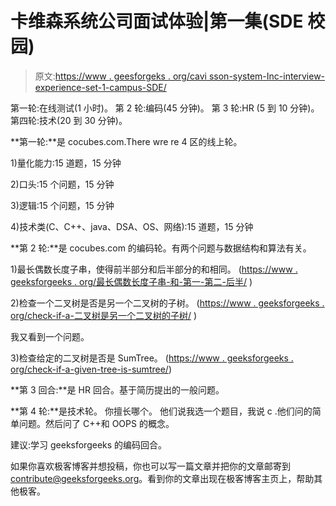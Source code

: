# 卡维森系统公司面试体验|第一集(SDE 校园)

> 原文:[https://www . geesforgeks . org/cavi sson-system-Inc-interview-experience-set-1-campus-SDE/](https://www.geeksforgeeks.org/cavisson-system-inc-interview-experience-set-1-campus-sde/)

第一轮:在线测试(1 小时)。
第 2 轮:编码(45 分钟)。
第 3 轮:HR (5 到 10 分钟)。
第四轮:技术(20 到 30 分钟)。

**第一轮:**是 cocubes.com.There wre re 4 区的线上轮。

1)量化能力:15 道题，15 分钟

2)口头:15 个问题，15 分钟

3)逻辑:15 个问题，15 分钟

4)技术类(C、C++、java、DSA、OS、网络):15 道题，15 分钟

**第 2 轮:**是 cocubes.com 的编码轮。有两个问题与数据结构和算法有关。

1)最长偶数长度子串，使得前半部分和后半部分的和相同。
([https://www . geeksforgeeks . org/最长偶数长度子串-和-第一-第二-后半/](https://www.geeksforgeeks.org/longest-even-length-substring-sum-first-second-half/) )

2)检查一个二叉树是否是另一个二叉树的子树。
([https://www . geeksforgeeks . org/check-if-a-二叉树是另一个二叉树的子树/](https://www.geeksforgeeks.org/check-if-a-binary-tree-is-subtree-of-another-binary-tree/) )

我又看到一个问题。

3)检查给定的二叉树是否是 SumTree。
([https://www . geeksforgeeks . org/check-if-a-given-tree-is-sumtree/](https://www.geeksforgeeks.org/check-if-a-given-binary-tree-is-sumtree/))

**第 3 回合:**是 HR 回合。基于简历提出的一般问题。

**第 4 轮:**是技术轮。
你擅长哪个。
他们说我选一个题目，我说 c .他们问的简单问题。然后问了 C++和 OOPS 的概念。

建议:学习 geeksforgeeks 的编码回合。

如果你喜欢极客博客并想投稿，你也可以写一篇文章并把你的文章邮寄到 contribute@geeksforgeeks.org。看到你的文章出现在极客博客主页上，帮助其他极客。